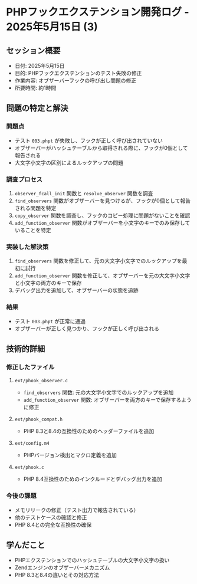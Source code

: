 # PHPフックエクステンション開発ログ - 2025年5月15日 (3)

## セッション概要
- 日付: 2025年5月15日
- 目的: PHPフックエクステンションのテスト失敗の修正
- 作業内容: オブザーバーフックの呼び出し問題の修正
- 所要時間: 約1時間

## 問題の特定と解決

### 問題点
- テスト `003.phpt` が失敗し、フックが正しく呼び出されていない
- オブザーバーがハッシュテーブルから取得される際に、フックが0個として報告される
- 大文字小文字の区別によるルックアップの問題

### 調査プロセス
1. `observer_fcall_init` 関数と `resolve_observer` 関数を調査
2. `find_observers` 関数がオブザーバーを見つけるが、フックが0個として報告される問題を特定
3. `copy_observer` 関数を調査し、フックのコピー処理に問題がないことを確認
4. `add_function_observer` 関数がオブザーバーを小文字のキーでのみ保存していることを特定

### 実装した解決策
1. `find_observers` 関数を修正して、元の大文字小文字でのルックアップを最初に試行
2. `add_function_observer` 関数を修正して、オブザーバーを元の大文字小文字と小文字の両方のキーで保存
3. デバッグ出力を追加して、オブザーバーの状態を追跡

### 結果
- テスト `003.phpt` が正常に通過
- オブザーバーが正しく見つかり、フックが正しく呼び出される

## 技術的詳細

### 修正したファイル
1. `ext/phook_observer.c`
   - `find_observers` 関数: 元の大文字小文字でのルックアップを追加
   - `add_function_observer` 関数: オブザーバーを両方のキーで保存するように修正

2. `ext/phook_compat.h`
   - PHP 8.3と8.4の互換性のためのヘッダーファイルを追加

3. `ext/config.m4`
   - PHPバージョン検出とマクロ定義を追加

4. `ext/phook.c`
   - PHP 8.4互換性のためのインクルードとデバッグ出力を追加

### 今後の課題
- メモリリークの修正（テスト出力で報告されている）
- 他のテストケースの確認と修正
- PHP 8.4との完全な互換性の確保

## 学んだこと
- PHPエクステンションでのハッシュテーブルの大文字小文字の扱い
- Zendエンジンのオブザーバーメカニズム
- PHP 8.3と8.4の違いとその対応方法
